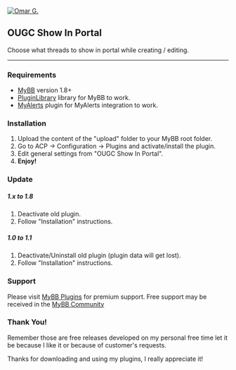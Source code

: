 [![Omar G.](http://omarg.me/public/images/logo.png "Omar G. MyBB Page")](http://omarg.me/mybb "Omar G. MyBB Page")

## OUGC Show In Portal
Choose what threads to show in portal while creating / editing.

***

### Requirements
- [MyBB](http://www.mybb.com/downloads "Download MyBB") version 1.8+
- [PluginLibrary](http://mods.mybb.com/view/pluginlibrary "Download PluginLibrary") library for MyBB to work.
- [MyAlerts](https://github.com/euantorano/myalerts "Download MyAlerts") plugin for MyAlerts integration to work.

### Installation
1. Upload the content of the "upload" folder to your MyBB root folder.
2. Go to ACP -> Configuration -> Plugins and activate/install the plugin.
3. Edit general settings from "OUGC Show In Portal".
4. __Enjoy!__

### Update
##### 1.x to 1.8
1. Deactivate old plugin.
2. Follow "Installation" instructions.

##### 1.0 to 1.1
1. Deactivate/Uninstall old plugin (plugin data will get lost).
2. Follow "Installation" instructions.

### Support
Please visit [MyBB Plugins](http://forums.mybb-plugins.com/Forum-Free-Plugins--29 "Visit MyBB Plugins") for premium support. Free support may be received in the [MyBB Community](http://community.mybb.com "Visit MyBB Community")

### Thank You!
Remember those are free releases developed on my personal free time let it be because I like it or because of customer's requests.

Thanks for downloading and using my plugins, I really appreciate it!